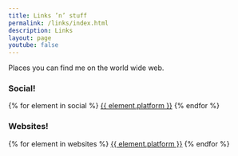 ```yaml
---
title: Links ’n’ stuff
permalink: /links/index.html
description: Links
layout: page
youtube: false
---
```

Places you can find me on the world wide web.
### Social!
{% for element in social %}
<a rel="me" href="{{element.url}}" target="bank">{{ element.platform }}</a>
{% endfor %}

### Websites!
{% for element in websites %}
<a rel="me" href="{{element.url}}" target="bank">{{ element.platform }}</a>
{% endfor %}


